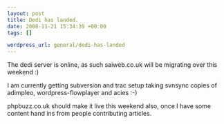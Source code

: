 ```yaml
--- 
layout: post
title: Dedi has landed.
date: 2008-11-21 15:34:39 +00:00
tags: []

wordpress_url: general/dedi-has-landed
---
```

The dedi server is online, as such saiweb.co.uk will be migrating over this weekend :)

I am currently getting subversion and trac setup taking svnsync copies of adimpleo, wordpress-flowplayer and acies :-)

phpbuzz.co.uk should make it live this weekend also, once I have some content hand ins from people contributing articles.
